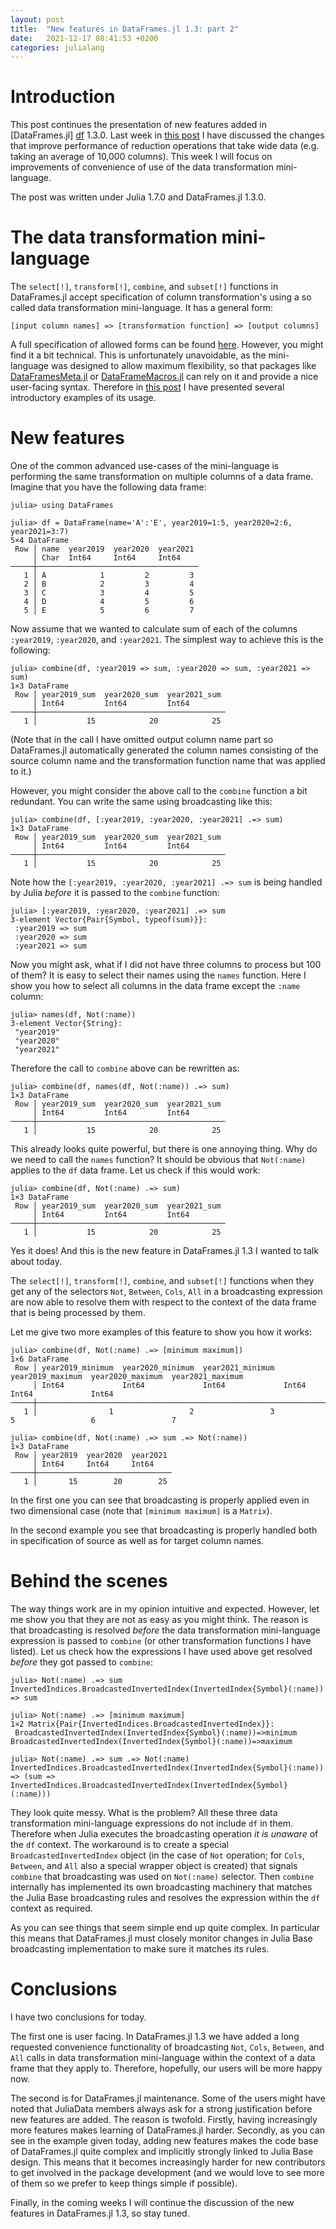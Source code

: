 ```yaml
---
layout: post
title:  "New features in DataFrames.jl 1.3: part 2"
date:   2021-12-17 08:41:53 +0200
categories: julialang
---
```


# Introduction

This post continues the presentation of new features added in [DataFrames.jl]
[df] 1.3.0. Last week in [this post][p1] I have discussed the changes that
improve performance of reduction operations that take wide data (e.g. taking an
average of 10,000 columns). This week I will focus on improvements of convenience
of use of the data transformation mini-language.

The post was written under Julia 1.7.0 and DataFrames.jl 1.3.0.

# The data transformation mini-language

The `select[!]`, `transform[!]`, `combine`, and `subset[!]` functions in
DataFrames.jl accept specification of column transformation's using a so called
data transformation mini-language. It has a general form:

```
[input column names] => [transformation function] => [output columns]
```

A full specification of allowed forms can be found [here][spec]. However, you
might find it a bit technical. This is unfortunately unavoidable, as the
mini-language was designed to allow maximum flexibility, so that packages like
[DataFramesMeta.jl][dfm1] or [DataFrameMacros.jl][dfm2] can rely on it and
provide a nice user-facing syntax. Therefore in [this post][b1] I have
presented several introductory examples of its usage.

# New features

One of the common advanced use-cases of the mini-language is performing the same
transformation on multiple columns of a data frame. Imagine that you have
the following data frame:

```
julia> using DataFrames

julia> df = DataFrame(name='A':'E', year2019=1:5, year2020=2:6, year2021=3:7)
5×4 DataFrame
 Row │ name  year2019  year2020  year2021
     │ Char  Int64     Int64     Int64
─────┼────────────────────────────────────
   1 │ A            1         2         3
   2 │ B            2         3         4
   3 │ C            3         4         5
   4 │ D            4         5         6
   5 │ E            5         6         7
```

Now assume that we wanted to calculate sum of each of the columns `:year2019`,
`:year2020`, and `:year2021`. The simplest way to achieve this is the
following:

```
julia> combine(df, :year2019 => sum, :year2020 => sum, :year2021 => sum)
1×3 DataFrame
 Row │ year2019_sum  year2020_sum  year2021_sum
     │ Int64         Int64         Int64
─────┼──────────────────────────────────────────
   1 │           15            20            25
```

(Note that in the call I have omitted output column name part so DataFrames.jl
automatically generated the column names consisting of the source column name
and the transformation function name that was applied to it.)

However, you might consider the above call to the `combine` function a bit
redundant. You can write the same using broadcasting like this:

```
julia> combine(df, [:year2019, :year2020, :year2021] .=> sum)
1×3 DataFrame
 Row │ year2019_sum  year2020_sum  year2021_sum
     │ Int64         Int64         Int64
─────┼──────────────────────────────────────────
   1 │           15            20            25
```

Note how the `[:year2019, :year2020, :year2021] .=> sum` is being handled by
Julia *before* it is passed to the `combine` function:

```
julia> [:year2019, :year2020, :year2021] .=> sum
3-element Vector{Pair{Symbol, typeof(sum)}}:
 :year2019 => sum
 :year2020 => sum
 :year2021 => sum
```

Now you might ask, what if I did not have three columns to process but 100 of
them? It is easy to select their names using the `names` function. Here I show
you how to select all columns in the data frame except the `:name` column:

```
julia> names(df, Not(:name))
3-element Vector{String}:
 "year2019"
 "year2020"
 "year2021"
```

Therefore the call to `combine` above can be rewritten as:

```
julia> combine(df, names(df, Not(:name)) .=> sum)
1×3 DataFrame
 Row │ year2019_sum  year2020_sum  year2021_sum
     │ Int64         Int64         Int64
─────┼──────────────────────────────────────────
   1 │           15            20            25
```

This already looks quite powerful, but there is one annoying thing. Why do we
need to call the `names` function? It should be obvious that `Not(:name)`
applies to the `df` data frame. Let us check if this would work:

```
julia> combine(df, Not(:name) .=> sum)
1×3 DataFrame
 Row │ year2019_sum  year2020_sum  year2021_sum
     │ Int64         Int64         Int64
─────┼──────────────────────────────────────────
   1 │           15            20            25
```

Yes it does! And this is the new feature in DataFrames.jl 1.3 I wanted to talk
about today.

The `select[!]`, `transform[!]`, `combine`, and `subset[!]` functions when they
get any of the selectors `Not`, `Between`, `Cols`, `All` in a broadcasting
expression are now able to resolve them with respect to the context of the data
frame that is being processed by them.

Let me give two more examples of this feature to show you how it works:

```
julia> combine(df, Not(:name) .=> [minimum maximum])
1×6 DataFrame
 Row │ year2019_minimum  year2020_minimum  year2021_minimum  year2019_maximum  year2020_maximum  year2021_maximum
     │ Int64             Int64             Int64             Int64             Int64             Int64
─────┼────────────────────────────────────────────────────────────────────────────────────────────────────────────
   1 │                1                 2                 3                 5                 6                 7

julia> combine(df, Not(:name) .=> sum .=> Not(:name))
1×3 DataFrame
 Row │ year2019  year2020  year2021
     │ Int64     Int64     Int64
─────┼──────────────────────────────
   1 │       15        20        25
```

In the first one you can see that broadcasting is properly applied even in two
dimensional case (note that `[minimum maximum]` is a `Matrix`).

In the second example you see that broadcasting is properly handled both in
specification of source as well as for target column names.

# Behind the scenes

The way things work are in my opinion intuitive and expected. However, let me
show you that they are not as easy as you might think. The reason is that
broadcasting is resolved *before* the data transformation mini-language
expression is passed to `combine` (or other transformation functions I have
listed). Let us check how the expressions I have used above get resolved
*before* they got passed to `combine`:

```
julia> Not(:name) .=> sum
InvertedIndices.BroadcastedInvertedIndex(InvertedIndex{Symbol}(:name)) => sum

julia> Not(:name) .=> [minimum maximum]
1×2 Matrix{Pair{InvertedIndices.BroadcastedInvertedIndex}}:
 BroadcastedInvertedIndex(InvertedIndex{Symbol}(:name))=>minimum  BroadcastedInvertedIndex(InvertedIndex{Symbol}(:name))=>maximum

julia> Not(:name) .=> sum .=> Not(:name)
InvertedIndices.BroadcastedInvertedIndex(InvertedIndex{Symbol}(:name)) => (sum => InvertedIndices.BroadcastedInvertedIndex(InvertedIndex{Symbol}(:name)))
```

They look quite messy. What is the problem? All these three data transformation
mini-language expressions do not include `df` in them. Therefore when Julia
executes the broadcasting operation *it is unaware* of the `df` context. The
workaround is to create a special `BroadcastedInvertedIndex` object (in the
case of `Not` operation; for `Cols`, `Between`, and `All` also a special
wrapper object is created) that signals `combine` that broadcasting was used on
`Not(:name)` selector. Then `combine` internally has implemented its own
broadcasting machinery that matches the Julia Base broadcasting rules and
resolves the expression within the `df` context as required.

As you can see things that seem simple end up quite complex. In particular
this means that DataFrames.jl must closely monitor changes in Julia Base
broadcasting implementation to make sure it matches its rules.

# Conclusions

I have two conclusions for today.

The first one is user facing. In DataFrames.jl 1.3 we have added a long
requested convenience functionality of broadcasting `Not`, `Cols`, `Between`,
and `All` calls in data transformation mini-language within the context of a
data frame that they apply to. Therefore, hopefully, our users will be more
happy now.

The second is for DataFrames.jl maintenance. Some of the users might have noted
that JuliaData members always ask for a strong justification before new
features are added. The reason is twofold. Firstly, having increasingly more
features makes learning of DataFrames.jl harder. Secondly, as you can see in
the example given today, adding new features makes the code base of
DataFrames.jl quite complex and implicitly strongly linked to Julia Base
design. This means that it becomes increasingly harder for new contributors to
get involved in the package development (and we would love to see more of them
so we prefer to keep things simple if possible).

Finally, in the coming weeks I will continue the discussion of the new features
in DataFrames.jl 1.3, so stay tuned.

[df]: https://github.com/JuliaData/DataFrames.jl
[p1]: https://bkamins.github.io/julialang/2021/12/10/rowreduce.html
[spec]: https://dataframes.juliadata.org/stable/man/split_apply_combine/
[b1]: https://bkamins.github.io/julialang/2020/12/24/minilanguage.html
[dfm1]: https://github.com/JuliaData/DataFramesMeta.jl
[dfm2]: https://github.com/jkrumbiegel/DataFrameMacros.jl
